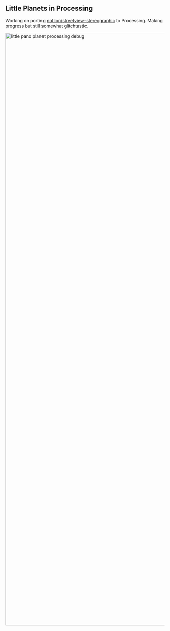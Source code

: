 ## Little Planets in Processing

Working on porting [notlion/streetview-stereographic](https://github.com/notlion/streetview-stereographic) to Processing. Making progress but still somewhat glitchtastic.

<a href="http://www.flickr.com/photos/unavoidablegrain/10316305994/" title="little pano planet processing debug by atduskgreg, on Flickr"><img src="http://farm8.staticflickr.com/7377/10316305994_ef1d5c20b6_o.png" width="1828" height="1872" alt="little pano planet processing debug"></a>